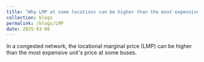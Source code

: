```yaml
---
title: "Why LMP at some locations can be higher than the most expensive unit's price?"
collection: blogs
permalink: /blogs/LMP
date: 2025-03-08
---
```



In a congested network, the locational marginal price (LMP) can be higher than the most expensive unit's price at some buses. 